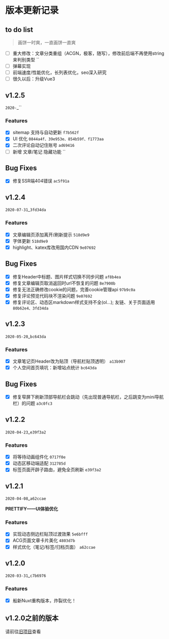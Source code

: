 # 版本更新记录
## to do list
> 画饼一时爽，一直画饼一直爽

- [ ] 重大修改：文章分类重组（ACGN，极客，随写），修改前后端不再使用string来判别类型 ``
- [ ] 弹幕实现
- [ ] 前端速度/性能优化，长列表优化，seo深入研究
- [ ] 很久以后：升级Vue3

## v1.2.5
`2020-`_``
### Features
- [X] sitemap 支持与自动更新 `f7b562f`
- [X] UI 优化 `0844a4f、39e953e、854b59f、f1773aa`
- [X] 二次评论自动记住账号 `ad69416`
- [ ] 新增 文章/笔记 隐藏功能 ``
## Bug Fixes
- [X] 修复SSR端404错误 `ac5f91a`

## v1.2.4
`2020-07-31`_`3fd34da`
### Features
- [X] 文章编辑页添加离开/刷新提示 `518d9e9`
- [X] 字体更新 `518d9e9`
- [X] highlight、katex库改用国内CDN `9e07692`
## Bug Fixes
- [X] 修复Header中标题、图片样式切换不同步问题 `af8b4ea`
- [X] 修复文章编辑页取消返回时url不恢复的问题 `8e7900b`
- [X] 修复无法正确修改cookie的问题，完善cookie管理api `97b9c0a`
- [X] 修复评论预览代码块不渲染问题 `9e07692`
- [X] 修复评论区、动态区markdown样式支持不全(ol...); 友链、关于页面适用 `80b62e4、3fd34da`

## v1.2.3
`2020-05-20`_`bc643da`
### Features
- [X] 文章笔记页Header改为贴顶（导航栏贴顶透明） `a13b907`
- [X] 个人空间首页填坑：新增站点统计 `bc643da`
## Bug Fixes
- [X] 修复窄屏下刷新顶部导航栏会跳动（先出现普通导航栏，之后跳变为mini导航栏）的问题 `a3c0fc3`

## v1.2.2
`2020-04-23`_`e39f3a2`
### Features
- [X] 将等待动画组件化 `0717f0e`
- [X] 动态区移动端适配 `312785d`
- [X] 标签页面开辟子路由，避免全页刷新 `e39f3a2`

## v1.2.1
`2020-04-08`_`a62ccae`

**PRETTIFY——UI体验优化**
### Features
- [X] 实现动态侧边栏貼顶过渡效果 `5e6bfff`
- [X] ACG页面文章卡片美化 `4803d7b`
- [X] 样式优化（笔记/标签/归档页面） `a62ccae`

## v1.2.0
`2020-03-31`_`c7b6976`
### Features
- [X] 船新Nuxt重构版本，炸裂优化！

## v1.2.0之前的版本
请前往[旧项目](https://github.com/Bersder/nameless-blog/blob/master/CHANGE_LOG.md)查看

